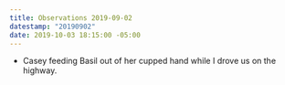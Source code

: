 ```yaml
---
title: Observations 2019-09-02
datestamp: "20190902"
date: 2019-10-03 18:15:00 -05:00
---
```


- Casey feeding Basil out of her cupped hand while I drove us on the highway.
